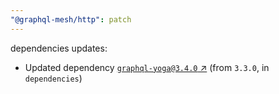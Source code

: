 ```yaml
---
"@graphql-mesh/http": patch
---
```

dependencies updates:
  - Updated dependency [`graphql-yoga@3.4.0` ↗︎](https://www.npmjs.com/package/graphql-yoga/v/3.4.0) (from `3.3.0`, in `dependencies`)
